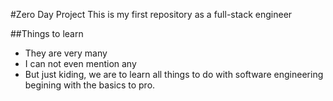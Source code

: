 #Zero Day Project
This is my first repository as a full-stack engineer

##Things to learn
- They are very many
- I can not even mention any
- But just kiding, we are to learn all things to do with software engineering begining with the basics to pro.
